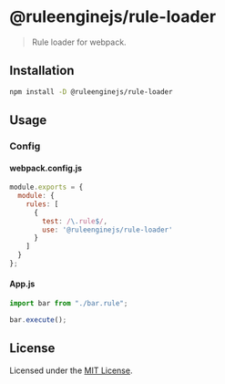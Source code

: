 # @ruleenginejs/rule-loader

> Rule loader for webpack.

## Installation

```bash
npm install -D @ruleenginejs/rule-loader
```

## Usage

### Config

#### webpack.config.js

```js
module.exports = {
  module: {
    rules: [
      {
        test: /\.rule$/,
        use: '@ruleenginejs/rule-loader'
      }
    ]
  }
};
```

#### App.js

```js
import bar from "./bar.rule";

bar.execute();
```

## License

Licensed under the [MIT License](./LICENSE).
